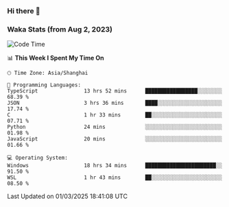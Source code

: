 ### Hi there 👋

### Waka Stats (from Aug 2, 2023)

<!--START_SECTION:waka-->
![Code Time](http://img.shields.io/badge/Code%20Time-674%20hrs%2020%20mins-blue)

📊 **This Week I Spent My Time On** 

```text
🕑︎ Time Zone: Asia/Shanghai

💬 Programming Languages: 
TypeScript               13 hrs 52 mins      █████████████████░░░░░░░░   68.39 % 
JSON                     3 hrs 36 mins       ████░░░░░░░░░░░░░░░░░░░░░   17.74 % 
C                        1 hr 33 mins        ██░░░░░░░░░░░░░░░░░░░░░░░   07.71 % 
Python                   24 mins             ░░░░░░░░░░░░░░░░░░░░░░░░░   01.98 % 
JavaScript               20 mins             ░░░░░░░░░░░░░░░░░░░░░░░░░   01.66 % 

💻 Operating System: 
Windows                  18 hrs 34 mins      ███████████████████████░░   91.50 % 
WSL                      1 hr 43 mins        ██░░░░░░░░░░░░░░░░░░░░░░░   08.50 % 
```


 Last Updated on 01/03/2025 18:41:08 UTC
<!--END_SECTION:waka-->

